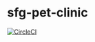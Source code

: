 # sfg-pet-clinic

[![CircleCI](https://circleci.com/gh/MakisKovanidis/sfg-pet-clinic.svg?style=svg)](https://circleci.com/gh/MakisKovanidis/sfg-pet-clinic)